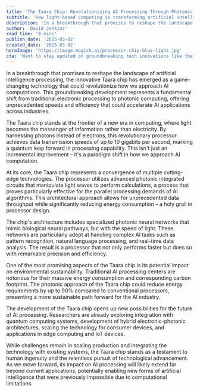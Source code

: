 ```yaml
---
title: 'The Taara Chip: Revolutionizing AI Processing Through Photonic Computing'
subtitle: 'How light-based computing is transforming artificial intelligence'
description: 'In a breakthrough that promises to reshape the landscape of AI processing, the innovative Taara chip emerges as a revolutionary technology, marking a shift from traditional electronic processing to light-based computing, and promising to transform the future of artificial intelligence applications.'
author: 'David Jenkins'
read_time: '8 mins'
publish_date: '2025-03-02'
created_date: '2025-03-02'
heroImage: 'https://image.magick.ai/processor-chip-blue-light.jpg'
cta: 'Want to stay updated on groundbreaking tech innovations like the Taara chip? Follow us on LinkedIn for daily insights into the future of computing and artificial intelligence.'
---
```


In a breakthrough that promises to reshape the landscape of artificial intelligence processing, the innovative Taara chip has emerged as a game-changing technology that could revolutionize how we approach AI computations. This groundbreaking development represents a fundamental shift from traditional electronic processing to photonic computing, offering unprecedented speeds and efficiency that could accelerate AI applications across industries.

The Taara chip stands at the frontier of a new era in computing, where light becomes the messenger of information rather than electricity. By harnessing photons instead of electrons, this revolutionary processor achieves data transmission speeds of up to 10 gigabits per second, marking a quantum leap forward in processing capability. This isn't just an incremental improvement – it's a paradigm shift in how we approach AI computation.

At its core, the Taara chip represents a convergence of multiple cutting-edge technologies. The processor utilizes advanced photonic integrated circuits that manipulate light waves to perform calculations, a process that proves particularly effective for the parallel processing demands of AI algorithms. This architectural approach allows for unprecedented data throughput while significantly reducing energy consumption – a holy grail in processor design.

The chip's architecture includes specialized photonic neural networks that mimic biological neural pathways, but with the speed of light. These networks are particularly adept at handling complex AI tasks such as pattern recognition, natural language processing, and real-time data analysis. The result is a processor that not only performs faster but does so with remarkable precision and efficiency.

One of the most promising aspects of the Taara chip is its potential impact on environmental sustainability. Traditional AI processing centers are notorious for their massive energy consumption and corresponding carbon footprint. The photonic approach of the Taara chip could reduce energy requirements by up to 90% compared to conventional processors, presenting a more sustainable path forward for the AI industry.

The development of the Taara chip opens up new possibilities for the future of AI processing. Researchers are already exploring integration with quantum computing systems, development of hybrid electronic-photonic architectures, scaling the technology for consumer devices, and applications in edge computing and IoT devices.

While challenges remain in scaling production and integrating the technology with existing systems, the Taara chip stands as a testament to human ingenuity and the relentless pursuit of technological advancement. As we move forward, its impact on AI processing will likely extend far beyond current applications, potentially enabling new forms of artificial intelligence that were previously impossible due to computational limitations.